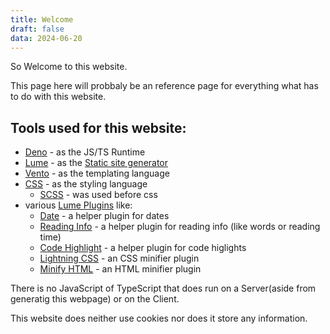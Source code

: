 ```yaml
---
title: Welcome
draft: false
data: 2024-06-20
---
```


So Welcome to this website.

This page here will probbaly be an reference page for everything what has to do with this website.

## Tools used for this website:

- [Deno](https://deno.com) - as the JS/TS Runtime
- [Lume](https://lume.land) - as the [Static site generator](https://en.wikipedia.org/wiki/Static_site_generator)
- [Vento](https://vento.js.org) - as the templating language
- [CSS](https://en.wikipedia.org/wiki/CSS) - as the styling language
  - [SCSS](https://sass-lang.com) - was used before css
- various [Lume Plugins](https://lume.land/plugins/?status=all) like:
  - [Date](https://lume.land/plugins/date/) - a helper plugin for dates
  - [Reading Info](https://lume.land/plugins/reading_info/) - a helper plugin for reading info (like words or reading time)
  - [Code Highlight](https://lume.land/plugins/code_highlight/) - a helper plugin for code higlights
  - [Lightning CSS](https://lume.land/plugins/lightningcss/) - an CSS minifier plugin
  - [Minify HTML](https://lume.land/plugins/minify_html/) - an HTML minifier plugin

There is no JavaScript of TypeScript that does run on a Server(aside from generatig this webpage)
or on the Client.

This website does neither use cookies nor does it store any information.
